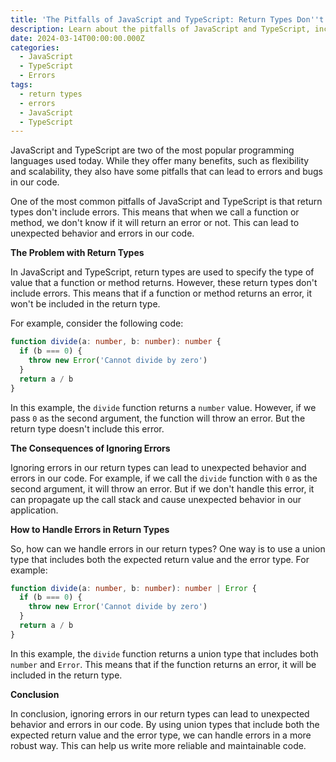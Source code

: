 ```yaml
---
title: 'The Pitfalls of JavaScript and TypeScript: Return Types Don''t Include Errors'
description: Learn about the pitfalls of JavaScript and TypeScript, including how return types don't include errors, and how to handle errors in a more robust way.
date: 2024-03-14T00:00:00.000Z
categories:
  - JavaScript
  - TypeScript
  - Errors
tags:
  - return types
  - errors
  - JavaScript
  - TypeScript
---
```


JavaScript and TypeScript are two of the most popular programming languages used today. While they offer many benefits, such as flexibility and scalability, they also have some pitfalls that can lead to errors and bugs in our code.

One of the most common pitfalls of JavaScript and TypeScript is that return types don't include errors. This means that when we call a function or method, we don't know if it will return an error or not. This can lead to unexpected behavior and errors in our code.

**The Problem with Return Types**

In JavaScript and TypeScript, return types are used to specify the type of value that a function or method returns. However, these return types don't include errors. This means that if a function or method returns an error, it won't be included in the return type.

For example, consider the following code:

```typescript
function divide(a: number, b: number): number {
  if (b === 0) {
    throw new Error('Cannot divide by zero')
  }
  return a / b
}
```

In this example, the `divide` function returns a `number` value. However, if we pass `0` as the second argument, the function will throw an error. But the return type doesn't include this error.

**The Consequences of Ignoring Errors**

Ignoring errors in our return types can lead to unexpected behavior and errors in our code. For example, if we call the `divide` function with `0` as the second argument, it will throw an error. But if we don't handle this error, it can propagate up the call stack and cause unexpected behavior in our application.

**How to Handle Errors in Return Types**

So, how can we handle errors in our return types? One way is to use a union type that includes both the expected return value and the error type. For example:

```typescript
function divide(a: number, b: number): number | Error {
  if (b === 0) {
    throw new Error('Cannot divide by zero')
  }
  return a / b
}
```

In this example, the `divide` function returns a union type that includes both `number` and `Error`. This means that if the function returns an error, it will be included in the return type.

**Conclusion**

In conclusion, ignoring errors in our return types can lead to unexpected behavior and errors in our code. By using union types that include both the expected return value and the error type, we can handle errors in a more robust way. This can help us write more reliable and maintainable code.

